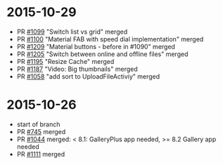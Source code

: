 # 2015-10-29
- PR [#1099](https://github.com/owncloud/android/pull/1099) "Switch list vs grid" merged
- PR [#1100](https://github.com/owncloud/android/pull/1100) "Material FAB with speed dial implementation" merged
- PR [#1209](https://github.com/owncloud/android/pull/1209) "Material buttons - before in #1090" merged
- PR [#1205](https://github.com/owncloud/android/pull/1205) "Switch between online and offline files" merged
- PR [#1195](https://github.com/owncloud/android/pull/1195) "Resize Cache" merged
- PR [#1187](https://github.com/owncloud/android/pull/1187) "Video: Big thumbnails" merged
- PR [#1058](https://github.com/owncloud/android/pull/1058) "add sort to UploadFileActiviy" merged


# 2015-10-26
- start of branch
- PR [#745](https://github.com/owncloud/android/pull/745) merged
- PR [#1044](https://github.com/owncloud/android/pull/1044) merged: < 8.1: GalleryPlus app needed, >= 8.2 Gallery app needed
- PR [#1111](https://github.com/owncloud/android/pull/1111) merged